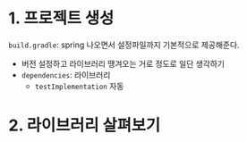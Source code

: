 # 1. 프로젝트 생성

`build.gradle`: spring 나오면서 설정파일까지 기본적으로 제공해준다.
- 버전 설정하고 라이브러리 땡겨오는 거로 정도로 일단 생각하기
- `dependencies`: 라이브러리
  - `testImplementation` 자동

# 2. 라이브러리 살펴보기



